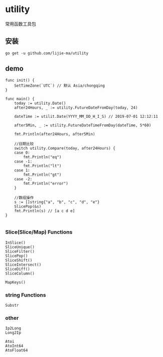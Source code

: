 # utility
常用函数工具包

## 安装
```
go get -u github.com/lijie-ma/utility
```

## demo

```golang
func init() {
	SetTimeZone(`UTC`) // 默认 Asia/chongqing
}

func main() {
	today := utility.Date()
	after24Hours, _ := utility.FutureDateFromDay(today, 24)

	dateTime := utilit.Date(YYYY_MM_DD_H_I_S) // 2019-07-01 12:12:11

	after5Min, _ := utility.FutureDateTimeFromDay(dateTime, 5*60)

	fmt.Println(after24Hours, after5Min)

	//日期比较
	switch utility.Compare(today, after24Hours) {
	case 0:
		fmt.Println("eq")
	case -1:
		fmt.Println("lt")
	case 1:
		fmt.Println("gt")
	case -2:
		fmt.Println("error")
	}

	//数组操作
	s := []string{"a", "b", "c", "d", "e"}
	SlicePop(&s)
	fmt.Println(s) // [a c d e]
}


```

### Slice(Slice/Map) Functions

```function
InSlice()
SliceUnique()
SliceFilter()
SlicePop()
SliceShift()
SliceIntersect()
SliceDiff()
SliceColumn()

MapKeys()
```

### string Functions

```function
Substr
```

### other

```cassandraql
Ip2Long
Long2Ip

Atoi
AtoInt64
AtoFloat64
```